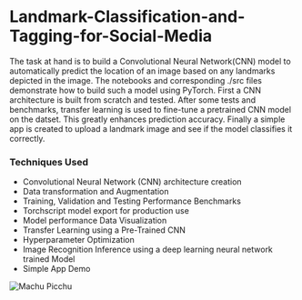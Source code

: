 # Landmark-Classification-and-Tagging-for-Social-Media

The task at hand is to build a Convolutional Neural Network(CNN) model to automatically predict the location of an image based on any landmarks depicted in the image. The notebooks and corresponding ./src files demonstrate how to build such a model using PyTorch. First a CNN architecture is built from scratch and tested. After some tests and benchmarks, transfer learning is used to fine-tune a pretrained CNN model on the datset. This greatly enhances prediction accuracy. Finally a simple app is created to upload a landmark image and see if the model classifies it correctly.

### Techniques Used

- Convolutional Neural Network (CNN) architecture creation
- Data transformation and Augmentation
- Training, Validation and Testing Performance Benchmarks
- Torchscript model export for production use
- Model performance Data Visualization
- Transfer Learning using a Pre-Trained CNN
- Hyperparameter Optimization
- Image Recognition Inference using a deep learning neural network trained Model
- Simple App Demo

![Machu Picchu](https://github.com/user-attachments/assets/6424d579-12ad-433f-99dd-b27b3350f171)
